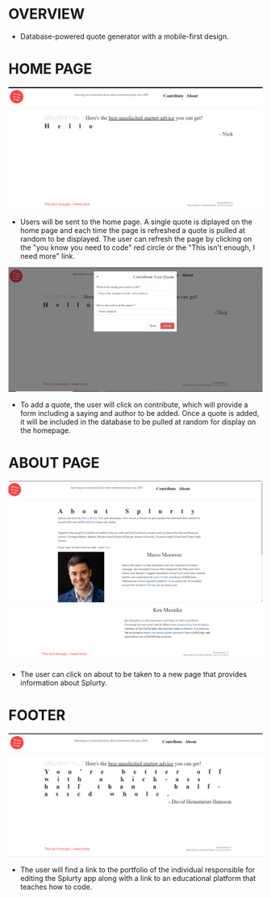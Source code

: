 # OVERVIEW

*  Database-powered quote generator with a mobile-first design.


# HOME PAGE

<img src='splurtyhome.PNG'>

* Users will be sent to the home page.  A single quote is diplayed on the home page and each time the page is refreshed a quote is pulled at random to be displayed.  The user 
  can refresh the page by clicking on the "you know you need to code" red circle or the "This isn't enough, I need more" link.

<img src='quotecontribute.PNG'>

* To add a quote, the user will click on contribute, which will provide a form including a saying and author to be added.  Once a quote is added, it will be included in the 
  database to be pulled at random for display on the homepage.


# ABOUT PAGE

<img src='splurtyabout1.PNG'>
<img src='splurtyabout2.PNG'>

* The user can click on about to be taken to a new page that provides information about Splurty.


# FOOTER

<img src='splurtyfooter.PNG'>

* The user will find a link to the portfolio of the individual responsible for editing the Splurty app along with a link to an educational platform that teaches how to code.